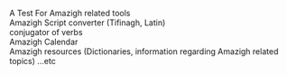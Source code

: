 A Test For Amazigh related tools
<br>
Amazigh Script converter (Tifinagh, Latin)
<br>
conjugator of verbs
<br>
Amazigh Calendar
<br>
Amazigh resources (Dictionaries, information regarding Amazigh related topics)
...etc
